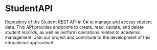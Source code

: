# StudentAPI
Repository of the Student REST API in C# to manage and access student data. This API provides endpoints to create, read, update, and delete student records, as well as perform operations related to academic management. Join our project and contribute to the development of this educational application!
